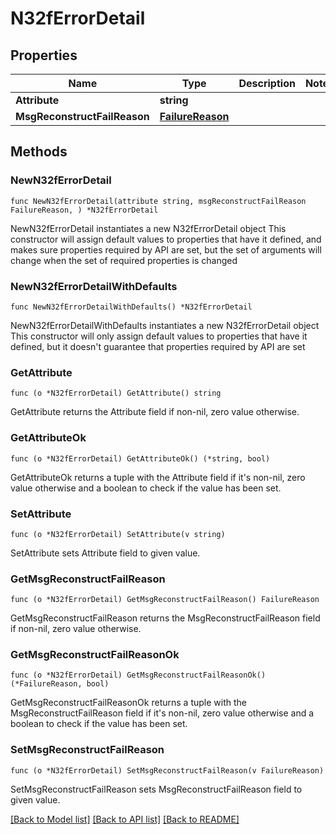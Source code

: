 # N32fErrorDetail

## Properties

Name | Type | Description | Notes
------------ | ------------- | ------------- | -------------
**Attribute** | **string** |  | 
**MsgReconstructFailReason** | [**FailureReason**](FailureReason.md) |  | 

## Methods

### NewN32fErrorDetail

`func NewN32fErrorDetail(attribute string, msgReconstructFailReason FailureReason, ) *N32fErrorDetail`

NewN32fErrorDetail instantiates a new N32fErrorDetail object
This constructor will assign default values to properties that have it defined,
and makes sure properties required by API are set, but the set of arguments
will change when the set of required properties is changed

### NewN32fErrorDetailWithDefaults

`func NewN32fErrorDetailWithDefaults() *N32fErrorDetail`

NewN32fErrorDetailWithDefaults instantiates a new N32fErrorDetail object
This constructor will only assign default values to properties that have it defined,
but it doesn't guarantee that properties required by API are set

### GetAttribute

`func (o *N32fErrorDetail) GetAttribute() string`

GetAttribute returns the Attribute field if non-nil, zero value otherwise.

### GetAttributeOk

`func (o *N32fErrorDetail) GetAttributeOk() (*string, bool)`

GetAttributeOk returns a tuple with the Attribute field if it's non-nil, zero value otherwise
and a boolean to check if the value has been set.

### SetAttribute

`func (o *N32fErrorDetail) SetAttribute(v string)`

SetAttribute sets Attribute field to given value.


### GetMsgReconstructFailReason

`func (o *N32fErrorDetail) GetMsgReconstructFailReason() FailureReason`

GetMsgReconstructFailReason returns the MsgReconstructFailReason field if non-nil, zero value otherwise.

### GetMsgReconstructFailReasonOk

`func (o *N32fErrorDetail) GetMsgReconstructFailReasonOk() (*FailureReason, bool)`

GetMsgReconstructFailReasonOk returns a tuple with the MsgReconstructFailReason field if it's non-nil, zero value otherwise
and a boolean to check if the value has been set.

### SetMsgReconstructFailReason

`func (o *N32fErrorDetail) SetMsgReconstructFailReason(v FailureReason)`

SetMsgReconstructFailReason sets MsgReconstructFailReason field to given value.



[[Back to Model list]](../README.md#documentation-for-models) [[Back to API list]](../README.md#documentation-for-api-endpoints) [[Back to README]](../README.md)


